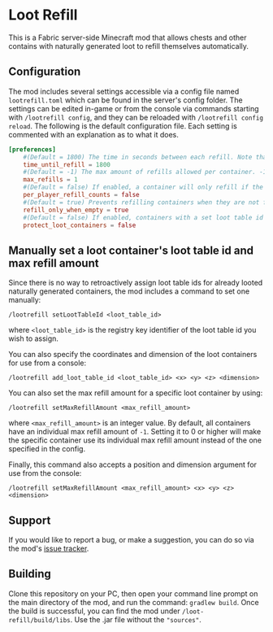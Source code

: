 # Loot Refill

This is a Fabric server-side Minecraft mod that allows chests and other contains with naturally generated loot to refill themselves automatically.
## Configuration

The mod includes several settings accessible via a config file named `lootrefill.toml` which can be found in the server's config folder. The settings can be edited in-game or from the console via commands starting with `/lootrefill config`, and they can be reloaded with `/lootrefill config reload`.
The following is the default configuration file. Each setting is commented with an explanation as to what it does.

```toml
[preferences]
	#(Default = 1800) The time in seconds between each refill. Note that a refill only occurs whenever a loot container is opened.
	time_until_refill = 1800
	#(Default = -1) The max amount of refills allowed per container. -1 is the minimum value and enables unlimited refills. 0 disables loot refills. For a given container, this value can be overridden by setting the individual max refill amount for that container.
	max_refills = 1
	#(Default = false) If enabled, a container will only refill if the amount of times a player has refilled a container is lower than the max refill setting value.
	per_player_refill_counts = false
	#(Default = true) Prevents refilling containers when they are not fully empty.
	refill_only_when_empty = true
	#(Default = false) If enabled, containers with a set loot table id and a refill count lower than the max refill setting value, or if the max refill amount is set to unlimited, will be unbreakable by players. They can still be broken by indirect means such as explosions.
	protect_loot_containers = false
```

## Manually set a loot container's loot table id and max refill amount

Since there is no way to retroactively assign loot table ids for already looted naturally generated containers, the mod includes a command to set one manually:

`/lootrefill setLootTableId <loot_table_id>`

where `<loot_table_id>` is the registry key identifier of the loot table id you wish to assign.

You can also specify the coordinates and dimension of the loot containers for use from a console:

```
/lootrefill add_loot_table_id <loot_table_id> <x> <y> <z> <dimension>
```

You can also set the max refill amount for a specific loot container by using:

`/lootrefill setMaxRefillAmount <max_refill_amount>`

where `<max_refill_amount>` is an integer value. By default, all containers have an individual max refill amount of `-1`. Setting it to 0 or higher will make the specific container use its individual max refill amount instead of the one specified in the config.

Finally, this command also accepts a position and dimension argument for use from the console:

`/lootrefill setMaxRefillAmount <max_refill_amount> <x> <y> <z> <dimension>`

## Support

If you would like to report a bug, or make a suggestion, you can do so via the mod's [issue tracker](https://github.com/ArkoSammy12/loot-refill/issues).

## Building

Clone this repository on your PC, then open your command line prompt on the main directory of the mod, and run the command: `gradlew build`. Once the build is successful, you can find the mod under `/loot-refill/build/libs`. Use the .jar file without the `"sources"`.
